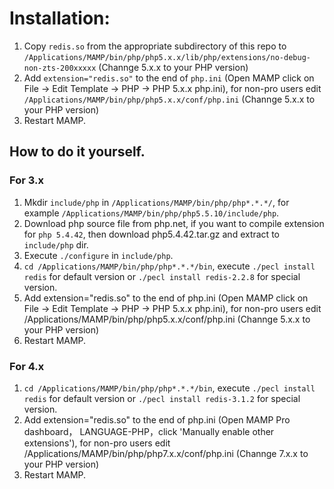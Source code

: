 # Installation:

1. Copy `redis.so` from the appropriate subdirectory of this repo to `/Applications/MAMP/bin/php/php5.x.x/lib/php/extensions/no-debug-non-zts-200xxxxx` (Channge 5.x.x to your PHP version)
2. Add `extension="redis.so"` to the end of `php.ini` (Open MAMP click on File → Edit Template → PHP → PHP 5.x.x php.ini), for non-pro users edit `/Applications/MAMP/bin/php/php5.x.x/conf/php.ini` (Channge 5.x.x to your PHP version)
3. Restart MAMP.

## How to do it yourself.

### For 3.x

1. Mkdir `include/php` in `/Applications/MAMP/bin/php/php*.*.*/`, for example `/Applications/MAMP/bin/php/php5.5.10/include/php`.
2. Download php source file from php.net, if you want to compile extension for `php 5.4.42`, then download php5.4.42.tar.gz and extract to `include/php` dir.
3. Execute `./configure` in `include/php`.
4. `cd /Applications/MAMP/bin/php/php*.*.*/bin`, execute `./pecl install redis` for default version or `./pecl install redis-2.2.8` for special version.
5. Add extension="redis.so" to the end of php.ini (Open MAMP click on File → Edit Template → PHP → PHP 5.x.x php.ini), for non-pro users edit /Applications/MAMP/bin/php/php5.x.x/conf/php.ini (Channge 5.x.x to your PHP version)
6. Restart MAMP.

### For 4.x

1. `cd /Applications/MAMP/bin/php/php*.*.*/bin`, execute `./pecl install redis` for default version or `./pecl install redis-3.1.2` for special version.
2. Add extension="redis.so" to the end of php.ini (Open MAMP Pro dashboard， LANGUAGE-PHP，click 'Manually enable other extensions'), for non-pro users edit /Applications/MAMP/bin/php/php7.x.x/conf/php.ini (Channge 7.x.x to your PHP version)
3. Restart MAMP.


